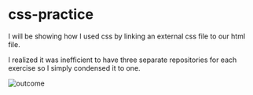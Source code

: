 # css-practice
I will be showing how I used css by linking an external css file to our html file.

I realized it was inefficient to have three separate repositories for each exercise so I simply condensed it to one. 

![outcome](https://user-images.githubusercontent.com/101524814/160252498-7708c2e6-7d03-475c-9dd3-b16d43076947.jpg)
